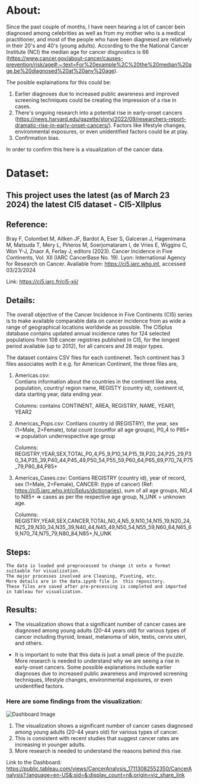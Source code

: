 # About:

Since the past couple of months, I have neen hearing a lot of cancer bein diagnosed among celebrities as well as from my mother who is a medical practitioner, and most of the people who have been diagnesed are relatively in their 20's and 40's (young adults). According to the the National Cancer Institute (NCI) the median age for cancer disgnostics is 66 (https://www.cancer.gov/about-cancer/causes-prevention/risk/age#:~:text=For%20example%2C%20the%20median%20age,be%20diagnosed%20at%20any%20age).

The posible explainations for this could be:

1. Earlier diagnoses due to increased public awareness and improved screening techniques could be creating the impression of a rise in cases.
2. There's ongoing research into a potential rise in early-onset cancers (https://news.harvard.edu/gazette/story/2022/09/researchers-report-dramatic-rise-in-early-onset-cancers/). Factors like lifestyle changes, environmental exposures, or even unidentified factors could be at play.
3. Confirmation bias.

In order to confirm this here is a visualization of the cancer data.

# Dataset:

## This project uses the latest (as of March 23 2024) the latest CI5 dataset - CI5-XIIplus

## Reference:

Bray F, Colombet M, Aitken JF, Bardot A, Eser S, Galceran J, Hagenimana M, Matsuda T, Mery L, Piñeros M, Soerjomataram I, de Vries E, Wiggins C, Won Y-J, Znaor A, Ferlay J, editors (2023). Cancer Incidence in Five Continents, Vol. XII (IARC CancerBase No. 19). Lyon: International Agency for Research on Cancer. Available from: https://ci5.iarc.who.int, accessed 03/23/2024

Link: https://ci5.iarc.fr/ci5-xii/


## Details:

The overall objective of the Cancer Incidence in Five Continents (CI5) series is to make available comparable data on cancer incidence from as wide a range of geographical locations worldwide as possible. The CI5plus database contains updated annual incidence rates for 124 selected populations from 108 cancer registries published in CI5, for the longest period available (up to 2012), for all cancers and 28 major types.

The dataset contains CSV files for each continenet. Tech continent has 3 files associates woth it e.g. for American Continent, the three files are,

1. Americas.csv:  
    Contians information about the countries in the continent like area, population, country/ region name, REGISTY (country id), continent id, data starting year, data ending year.

    Columns: contains CONTINENT, AREA, REGISTRY, NAME, YEAR1, YEAR2


2. Americas_Pops.csv:
    Contians country id (REGISTRY), the year, sex (1=Male, 2=Female), total count (countfor all age groups), P0_4 to P85+ => population underrespective age group

    Columns: REGISTRY,YEAR,SEX,TOTAL,P0_4,P5_9,P10_14,P15_19,P20_24,P25_29,P30_34,P35_39,P40_44,P45_49,P50_54,P55_59,P60_64,P65_69,P70_74,P75_79,P80_84,P85+


3. Americas_Cases.csv:
    Contians REGISTRY (country id), year of record, sex (1=Male, 2=Female), CANCER: (type of cancer) (Ref: https://ci5.iarc.who.int/ci5plus/dictionaries), sum of all age groups, N0_4 to N85+ => cases as per the respective age group, N_UNK = unknown age.

    Columns: REGISTRY,YEAR,SEX,CANCER,TOTAL,N0_4,N5_9,N10_14,N15_19,N20_24,N25_29,N30_34,N35_39,N40_44,N45_49,N50_54,N55_59,N60_64,N65_69,N70_74,N75_79,N80_84,N85+,N_UNK


## Steps:
    The data is loaded and preprocessed to change it onto a format suitaable for visualization.
    The major processes involved are Cleaning, Pivoting, etc.
    More details are in the data.ipynb file in  this repository.
    These files are saved after pre-precessing is completed and imported in tableau for visualization.


## Results:

* The visualization shows that a significant number of cancer cases are diagnosed among young adults (20-44 years old) for various types of cancer including thyroid, breast, melanoma of skin, testis, cervix uteri, and others.

* It is important to note that this data is just a small piece of the puzzle. More research is needed to understand why we are seeing a rise in early-onset cancers. Some possible explanations include earlier diagnoses due to increased public awareness and improved screening techniques, lifestyle changes, environmental exposures, or even unidentified factors.


### Here are some findings from the visualization:

![Dashboard Image](https://github.com/himanshuchuri/Cancer-Analysis/blob/e848f6da523c8f8327e3c92bdaca54fc94e8786b/Dashboard/Screenshot%202024-03-24%20at%2011.17.01%E2%80%AFPM.png)

1. The visualization shows a significant number of cancer cases diagnosed among young adults (20-44 years old) for various types of cancer.
2. This is consistent with recent studies that suggest cancer rates are increasing in younger adults.
3. More research is needed to understand the reasons behind this rise.

Link to the Dashboard: https://public.tableau.com/views/CancerAnalysis_17113082552350/CancerAnalysis?:language=en-US&:sid=&:display_count=n&:origin=viz_share_link


